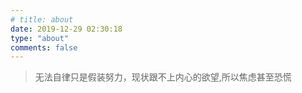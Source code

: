 ```yaml
---
# title: about
date: 2019-12-29 02:30:18
type: "about"
comments: false
---
```


<blockquote class="blockquote-center">
无法自律只是假装努力，现状跟不上内心的欲望,所以焦虑甚至恐慌
</blockquote>